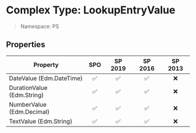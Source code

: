 # Complex Type: LookupEntryValue

> Namespace: PS

## Properties

Property | SPO | SP 2019 | SP 2016 | SP 2013
----------|:---:|:-------:|:-------:|:-------:
DateValue (Edm.DateTime) | ✅ | ✅ | ✅ | ❌
DurationValue (Edm.String) | ✅ | ✅ | ✅ | ❌
NumberValue (Edm.Decimal) | ✅ | ✅ | ✅ | ❌
TextValue (Edm.String) | ✅ | ✅ | ✅ | ❌